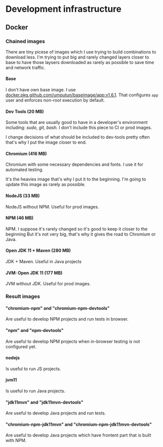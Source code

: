 # Development infrastructure

## Docker

### Chained images

There are tiny picese of images which I use trying to build combinations to
download less.
I'm trying to put big and rarely changed layers closer to base
to have those laysers downloaded as rarely as possible to save time and network traffic.


#### Base

I don't have own base image.
I use [docker.pkg.github.com/umputun/baseimage/app:v1.6.1](https://github.com/umputun/baseimage/tree/master/base.alpine).
That configures `app` user and enforces non-root execution by default.

#### Dev Tools (20 MB)

Some tools that are usually good to have in a developer's environment
including: _sudo, git, bash._
I don't include this piece to CI or prod images.

I change decisions of what should be included to dev-tools pretty often
that's why I put the image closer to end.

#### Chromium (416 MB)

Chromium with some necessary dependencies and fonts.
I use it for automated testing.

It's the heavies image that's why I put it to the beginning.
I'm going to update this image as rarely as possible.

#### NodeJS (33 MB)

NodeJS without NPM. Useful for prod images.

#### NPM (46 MB)

NPM. I suppose it's rarely changed so it's good to keep it closer to the beginning
But it's not very big, that's why it gives the road to Chromium or Java.


#### Open JDK 11 + Maven (280 MB)

JDK + Maven. Useful in Java projects

#### JVM: Open JDK 11 (177 MB)

JVM without JDK. Useful for prod images.

### Result images

#### "chromium-npm" and "chromium-npm-devtools"

Are useful to develop NPM projects and run tests in browser.

#### "npm" and "npm-devtools"

Are useful to develop NPM projects when in-browser testing is not configured
yet.

#### nodejs

Is useful to run JS projects.

#### jvm11

Is useful to run Java projects.

#### "jdk11mvn" and "jdk11mvn-devtools"

Are useful to develop Java projects and run tests.


#### "chromium-npm-jdk11mvn" and "chromium-npm-jdk11mvn-devtools"

Are useful to develop Java projects which have frontent part that is built with NPM.

